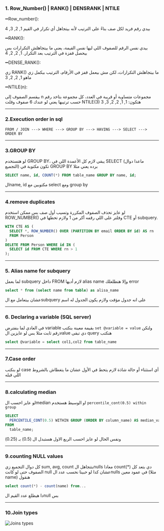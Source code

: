 ### 1. Row_Number() | RANK() | DENSRANK | NTILE

➖Row_number():


بيدي رقم فريد لكل صف بناءً على الترتيب لأنه بيتجاهل أي تكرار في القيم
1, 2, 3, 4
 
➖RANK():

بيدي نفس الرقم للصفوف اللي ليها نفس القيمة، يعني ما بيتجاهلش التكرارات بس بيحصل قفزة في الترتيب بعد التكرار.
 1, 2, 2, 4

➖DENSE_RANK():

زي RANK() ما بيتجاهلش التكرارات، لكن مش بيعمل قفز في الأرقام، الترتيب بيكمل زي ماهو
 1, 2, 2, 3

➖NTILE(n):

بيقسم الصفوف إلى n مجموعات متساوية أو قريبة في العدد، كل مجموعة بتاخد رقم حسب ترتيبها
 يعني لو عندك 6 صفوف وقلت NTILE(3) هتكون: 1, 1, 2, 2, 3, 3

 ---

### 2.Execution order in sql
```FROM / JOIN ---> WHERE ---> GROUP BY ---> HAVING ---> SELECT ---> ORDER BY```

---

### 3.GROUP BY 

لو هتستخدم GROUP BY، يبقى لازم كل الأعمدة اللي في SELECT (ماعدا دوال التجميع) تكون مكتوبة في GROUP BY برده 
يعني مثلا
```sql
SELECT name, id, COUNT(*) FROM table_name GROUP BY name, id;
```
الname, id مكتوبين مع select ومع group by 

---

###  4.remove duplicates
لو عايز تحذف الصفوف المكررة وتسيب أول صف بس ممكن استخدم ROW_NUMBER() وفلتر على اللي رقمه أكر من 1
ولازم تحطها في CTE أو subquery.
```sql
WITH CTE AS (
  SELECT *, ROW_NUMBER() OVER (PARTITION BY email ORDER BY id) AS rn
  FROM Person
)
DELETE FROM Person WHERE id IN (
  SELECT id FROM CTE WHERE rn > 1
);
```
---

### 5. Alias name for subquery
   لما بعمل subquery داخل  FROM  لازم أديها alias name وإلا هتطلعلك error
```sql
select * from (select name from table) as alisa_name
```
عشان بيتعامل مع الsubquery على انه جدول مؤقت ولازم يكون الجدول له اسم

---
### 6. Declaring a variable (SQL server)
في العادي لما بنفترض variable بقيمة معينة بنكتب ```set @variable = value``` ولتكن رقم ثابت مثلا
بس لو عايزين الvalue دي تبقى query هنكتب 
```sql
select @variable = select col1,col2 from table_name
```
---
### 7.Case order

لو بنكتب case أي استثناء أو حالة شاذة لازم يتحط في الأول عشان ما يتغطاش بالشروط اللي قبله

---

### 8.calculating median

لو عايز احسب الmedian او الوسيط هستخدم ```percentile_cont(0.5) within group```
```sql
SELECT 
  PERCENTILE_CONT(0.5) WITHIN GROUP (ORDER BY column_name) AS median_value
FROM 
  table_name;
```
ونفس الحال لو عايز احسب الربع الاول هستبدل ال (0.5) بـ (0.25)

---

### 9.counting NULL values

كل دوال التجميع زي sum, avg, count بتتجاهل الnulls 
معادا count(*) دي بتعد كل الصفوف حتى لو كانت null
عشان كدا لو حبينا نحسب عدد الnulls في عمود معين (مثلا name) هنقول 
```sql
select count(*) - count(name) from...
```

دا هيطلع عدد القيم الnull بس

---

### 10.Join types

![Joins types](https://images.app.goo.gl/UiXS1)

